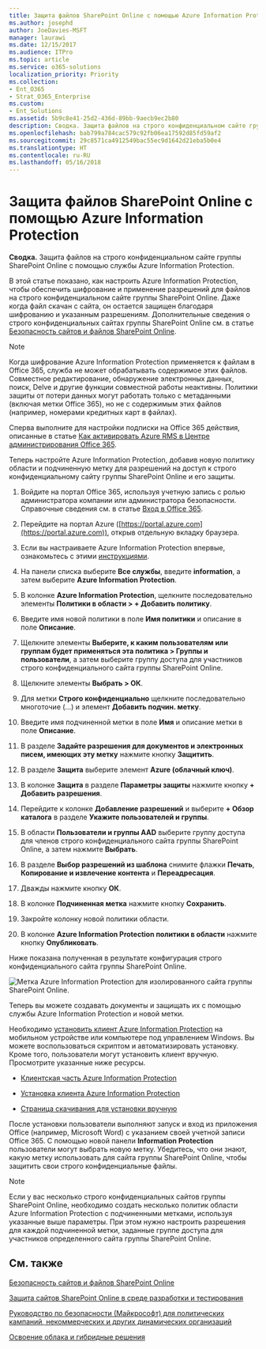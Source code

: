 ```yaml
---
title: Защита файлов SharePoint Online с помощью Azure Information Protection
ms.author: josephd
author: JoeDavies-MSFT
manager: laurawi
ms.date: 12/15/2017
ms.audience: ITPro
ms.topic: article
ms.service: o365-solutions
localization_priority: Priority
ms.collection:
- Ent_O365
- Strat_O365_Enterprise
ms.custom:
- Ent_Solutions
ms.assetid: 5b9c8e41-25d2-436d-89bb-9aecb9ec2b80
description: Сводка. Защита файлов на строго конфиденциальном сайте группы SharePoint Online с помощью службы Azure Information Protection.
ms.openlocfilehash: bab799a784cac579c92fb06ea17592d85fd59af2
ms.sourcegitcommit: 29c8571ca4912549bac55ec9d1642d21eba5b0e4
ms.translationtype: HT
ms.contentlocale: ru-RU
ms.lasthandoff: 05/16/2018
---
```

# <a name="protect-sharepoint-online-files-with-azure-information-protection"></a>Защита файлов SharePoint Online с помощью Azure Information Protection

 **Сводка.** Защита файлов на строго конфиденциальном сайте группы SharePoint Online с помощью службы Azure Information Protection.
  
В этой статье показано, как настроить Azure Information Protection, чтобы обеспечить шифрование и применение разрешений для файлов на строго конфиденциальном сайте группы SharePoint Online. Даже когда файл скачан с сайта, он остается защищен благодаря шифрованию и указанным разрешениям. Дополнительные сведения о строго конфиденциальных сайтах группы SharePoint Online см. в статье [Безопасность сайтов и файлов SharePoint Online](secure-sharepoint-online-sites-and-files.md).
  
> [!NOTE]
> Когда шифрование Azure Information Protection применяется к файлам в Office 365, служба не может обрабатывать содержимое этих файлов. Совместное редактирование, обнаружение электронных данных, поиск, Delve и другие функции совместной работы неактивны. Политики защиты от потери данных могут работать только с метаданными (включая метки Office 365), но не с содержимым этих файлов (например, номерами кредитных карт в файлах). 
  
Сперва выполните для настройки подписки на Office 365 действия, описанные в статье [Как активировать Azure RMS в Центре администрирования Office 365](https://docs.microsoft.com/information-protection/deploy-use/activate-office365).
  
Теперь настройте Azure Information Protection, добавив новую политику области и подчиненную метку для разрешений на доступ к строго конфиденциальному сайту группы SharePoint Online и его защиты.
  
1. Войдите на портал Office 365, используя учетную запись с ролью администратора компании или администратора безопасности. Справочные сведения см. в статье [Вход в Office 365](https://support.office.com/Article/Where-to-sign-in-to-Office-365-e9eb7d51-5430-4929-91ab-6157c5a050b4).
    
2. Перейдите на портал Azure ([https://portal.azure.com](https://portal.azure.com)), открыв отдельную вкладку браузера.
    
3. Если вы настраиваете Azure Information Protection впервые, ознакомьтесь с этими [инструкциями](https://docs.microsoft.com/information-protection/deploy-use/configure-policy#to-access-the-azure-information-protection-blade-for-the-first-time).
    
4. На панели списка выберите **Все службы**, введите **information**, а затем выберите **Azure Information Protection**.
    
5. В колонке **Azure Information Protection**, щелкните последовательно элементы **Политики в области > + Добавить политику**.
    
6. Введите имя новой политики в поле **Имя политики** и описание в поле **Описание**.
    
7. Щелкните элементы **Выберите, к каким пользователям или группам будет применяться эта политика > Группы и пользователи**, а затем выберите группу доступа для участников строго конфиденциального сайта группы SharePoint Online. 
    
8. Щелкните элементы **Выбрать > ОК**.
    
9. Для метки **Строго конфиденциально** щелкните последовательно многоточие (…) и элемент **Добавить подчин. метку**.
    
10. Введите имя подчиненной метки в поле **Имя** и описание метки в поле **Описание**.
    
11. В разделе **Задайте разрешения для документов и электронных писем, имеющих эту метку** нажмите кнопку **Защитить**.
    
12. В разделе **Защита** выберите элемент **Azure (облачный ключ)**.
    
13. В колонке **Защита** в разделе **Параметры защиты** нажмите кнопку **+ Добавить разрешения**.
    
14. Перейдите к колонке **Добавление разрешений** и выберите **+ Обзор каталога** в разделе **Укажите пользователей и группы**.
    
15. В области **Пользователи и группы AAD** выберите группу доступа для членов строго конфиденциального сайта группы SharePoint Online, а затем нажмите **Выбрать**.
    
16. В разделе **Выбор разрешений из шаблона** снимите флажки **Печать**, **Копирование и извлечение контента** и **Переадресация**.
    
17. Дважды нажмите кнопку **ОК**.
    
18. В колонке **Подчиненная метка** нажмите кнопку **Сохранить**.
    
19. Закройте колонку новой политики области.
    
20. В колонке **Azure Information Protection  политики в области** нажмите кнопку **Опубликовать**.
    
Ниже показана полученная в результате конфигурация строго конфиденциального сайта группы SharePoint Online.
  
![Метка Azure Information Protection для изолированного сайта группы SharePoint Online.](images/8cc92aa4-e7bc-4c2f-a4a4-3b034b21aebf.png)
  
Теперь вы можете создавать документы и защищать их с помощью службы Azure Information Protection и новой метки.
  
Необходимо [установить клиент Azure Information Protection](https://docs.microsoft.com/information-protection/rms-client/install-client-app) на мобильном устройстве или компьютере под управлением Windows. Вы можете воспользоваться скриптом и автоматизировать установку. Кроме того, пользователи могут установить клиент вручную. Просмотрите указанные ниже ресурсы.
  
- [Клиентская часть Azure Information Protection](https://docs.microsoft.com/information-protection/rms-client/use-client)
    
- [Установка клиента Azure Information Protection](https://docs.microsoft.com/information-protection/rms-client/client-admin-guide)
    
- [Страница скачивания для установки вручную](https://www.microsoft.com/download/details.aspx?id=53018)
    
После установки пользователи выполняют запуск и вход из приложения Office (например, Microsoft Word) с указанием своей учетной записи Office 365. С помощью новой панели **Information Protection** пользователи могут выбрать новую метку. Убедитесь, что они знают, какую метку использовать для сайта группы SharePoint Online, чтобы защитить свои строго конфиденциальные файлы.
  
> [!NOTE]
> Если у вас несколько строго конфиденциальных сайтов группы SharePoint Online, необходимо создать несколько политик области Azure Information Protection с подчиненными метками, используя указанные выше параметры. При этом нужно настроить разрешения для каждой подчиненной метки, заданные группе доступа для участников определенного сайта группы SharePoint Online. 
  
## <a name="see-also"></a>См. также

[Безопасность сайтов и файлов SharePoint Online](secure-sharepoint-online-sites-and-files.md)
  
[Защита сайтов SharePoint Online в среде разработки и тестирования](secure-sharepoint-online-sites-in-a-dev-test-environment.md)
  
[Руководство по безопасности (Майкрософт) для политических кампаний, некоммерческих и других динамических организаций](microsoft-security-guidance-for-political-campaigns-nonprofits-and-other-agile-o.md)
  
[Освоение облака и гибридные решения](cloud-adoption-and-hybrid-solutions.md)




